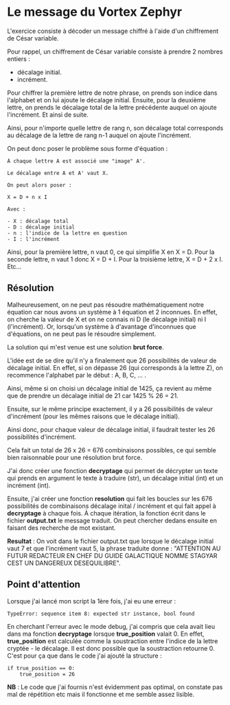 # Le message du Vortex Zephyr

L'exercice consiste à décoder un message chiffré à l'aide d'un chiffrement de César variable.

Pour rappel, un chiffrement de César variable consiste à prendre 2 nombres entiers :
- décalage initial.
- incrément.

Pour chiffrer la première lettre de notre phrase, on prends son indice dans l'alphabet et on lui ajoute le décalage initial.
Ensuite, pour la deuxième lettre, on prends le décalage total de la lettre précédente auquel on ajoute l'incrément.
Et ainsi de suite.

Ainsi, pour n'importe quelle lettre de rang n, son décalage total corresponds au décalage de la lettre de rang n-1 auquel on ajoute l'incrément.

On peut donc poser le problème sous forme d'équation :

```
À chaque lettre A est associé une "image" A'.

Le décalage entre A et A' vaut X.

On peut alors poser :

X = D + n x I

Avec :

- X : décalage total
- D : décalage initial
- n : l'indice de la lettre en question
- I : l'incrément
```

Ainsi, pour la première lettre, n vaut 0, ce qui simplifie X en X = D.
Pour la seconde lettre, n vaut 1 donc X = D + I.
Pour la troisième lettre, X = D + 2 x I.
Etc...

## Résolution

Malheureusement, on ne peut pas résoudre mathématiquement notre équation car nous avons un système à 1 équation et 2 inconnues. En effet, on cherche la valeur de X et on ne connais ni D (le décalage initial) ni I (l'incrément). Or, lorsqu'un système à d'avantage d'inconnues que d'équations, on ne peut pas le résoudre simplement.

La solution qui m'est venue est une solution **brut force**.

L'idée est de se dire qu'il n'y a finalement que 26 possibilités de valeur de décalage initial. En effet, si on dépasse 26 (qui corresponds à la lettre Z), on recommence l'alphabet par le début : A, B, C, ... .

Ainsi, même si on choisi un décalage initial de 1425, ça revient au même que de prendre un décalage initial de 21 car 1425 % 26 = 21.

Ensuite, sur le même principe exactement, il y a 26 possibilités de valeur d'incrément (pour les mêmes raisons que le décalage initial).

Ainsi donc, pour chaque valeur de décalage initial, il faudrait tester les 26 possibilités d'incrément.

Cela fait un total de 26 x 26 = 676 combinaisons possibles, ce qui semble bien raisonnable pour une résolution brut force.

J'ai donc créer une fonction **decryptage** qui permet de décrypter un texte qui prends en argument le texte à traduire (str), un décalage initial (int) et un incrément (int).

Ensuite, j'ai créer une fonction **resolution** qui fait les boucles sur les 676 possibilités de combinaisons décalage inital / incrément et qui fait appel à **decryptage** à chaque fois. À chaque itération, la fonction écrit dans le fichier **output.txt** le message traduit. On peut chercher dedans ensuite en faisant des recherche de mot existant.

**Resultat** : On voit dans le fichier output.txt que lorsque le décalage initial vaut 7 et que l'incrément vaut 5, la phrase traduite donne : "ATTENTION AU FUTUR REDACTEUR EN CHEF DU GUIDE GALACTIQUE NOMME STAGYAR CEST UN DANGEREUX DESEQUILIBRE".

## Point d'attention

Lorsque j'ai lancé mon script la 1ère fois, j'ai eu une erreur :

```
TypeError: sequence item 8: expected str instance, bool found
```

En cherchant l'erreur avec le mode debug, j'ai compris que cela avait lieu dans ma fonction **decryptage** lorsque **true_position** valait 0. En effet, **true_position** est calculée comme la soustraction entre l'indice de la lettre cryptée - le décalage. Il est donc possible que la soustraction retourne 0.
C'est pour ça que dans le code j'ai ajouté la structure :

```
if true_position == 0:
    true_position = 26
```

**NB** : Le code que j'ai fournis n'est évidemment pas optimal, on constate pas mal de répétition etc mais il fonctionne et me semble assez lisible.
